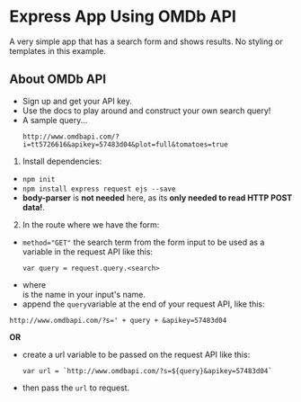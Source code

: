 # Express App Using OMDb API
A very simple app that has a search form and shows results.
No styling or templates in this example.

## About OMDb API

- Sign up and get your API key.
- Use the docs to play around and construct your own search query!
- A sample query...
  ```
  http://www.omdbapi.com/?i=tt5726616&apikey=57483d04&plot=full&tomatoes=true
  ```

1. Install dependencies:
  - `npm init`
  - `npm install express request ejs --save`
  - **body-parser** is **not needed** here, as its **only needed to read HTTP POST data!**.


2. In the route where we have the form:  
  - `method="GET"` the search term from the form input to be used as a variable in the request API like this:
    ```
    var query = request.query.<search>
    ```
  - where <search> is the name in your input's name.
  - append the `query`variable at the end of your request API, like this:
  ```
  http://www.omdbapi.com/?s=' + query + &apikey=57483d04
  ```

  **OR**

  - create a url variable to be passed on the request API like this:
    ```
    var url = `http://www.omdbapi.com/?s=${query}&apikey=57483d04`
    ```
  - then pass the `url` to request.   

